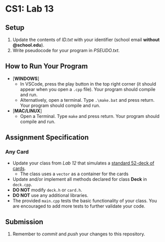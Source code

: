 # CS1: Lab 13

## Setup
1. Update the contents of *ID.txt* with your identifier (school email **without @school.edu**).
2. Write pseudocode for your program in *PSEUDO.txt*.

## How to Run Your Program
* [**WINDOWS**]
   - In VSCode, press the play button in the top right corner (it should appear when you open a `.cpp` file). Your program should compile and run.
   - Alternatively, open a terminal. Type `.\make.bat` and press return. Your program should compile and run.
* [**MAC/LINUX**]
   - Open a Terminal. Type `make` and press return. Your program should compile and run.

## Assignment Specification
### Any Card
* Update your class from *Lab 12* that simulates a [standard 52-deck of cards](https://en.wikipedia.org/wiki/Standard_52-card_deck).
  - The class uses a `vector` as a container for the cards
* Update and/or implement all methods declared for class **Deck** in `deck.cpp`.
* **DO NOT** modify `deck.h` or `card.h`.
* **DO NOT** use any additional libraries.
* The provided `main.cpp` tests the basic functionality of your class. You are encouraged to add more tests to further validate your code.

## Submission
1. Remember to *commit* and *push* your changes to this repository.
